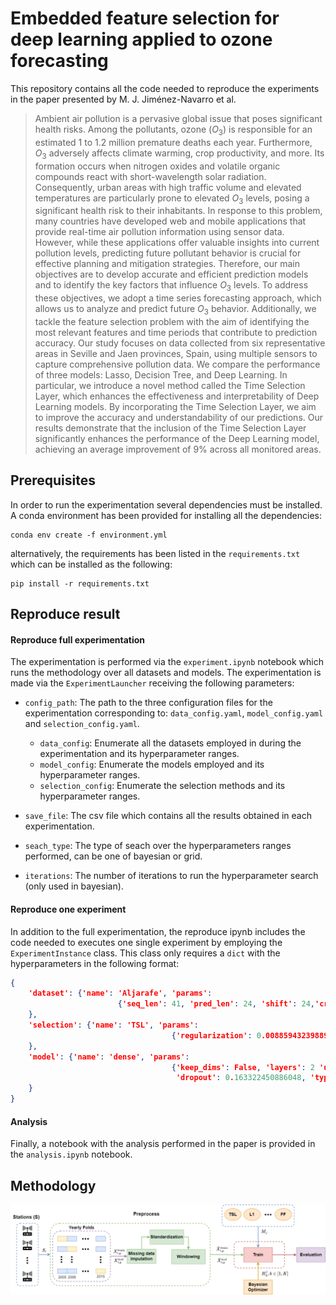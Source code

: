 # Embedded feature selection for deep learning applied to ozone forecasting

This repository contains all the code needed to reproduce the experiments in the paper presented by M. J. Jiménez-Navarro et al. 

> Ambient air pollution is a pervasive global issue that poses significant health risks. Among the pollutants, ozone ($O_{3}$) is responsible for an estimated 1 to 1.2 million premature deaths each year. Furthermore, $O_{3}$ adversely affects climate warming, crop productivity, and more. Its formation occurs when nitrogen oxides and volatile organic compounds react with short-wavelength solar radiation. Consequently, urban areas with high traffic volume and elevated temperatures are particularly prone to elevated $O_{3}$ levels, posing a significant health risk to their inhabitants. In response to this problem, many countries have developed web and mobile applications that provide real-time air pollution information using sensor data. However, while these applications offer valuable insights into current pollution levels, predicting future pollutant behavior is crucial for effective planning and mitigation strategies. Therefore, our main objectives are to develop accurate and efficient prediction models and to identify the key factors that influence $O_{3}$ levels. To address these objectives, we adopt a time series forecasting approach, which allows us to analyze and predict future $O_{3}$ behavior. Additionally, we tackle the feature selection problem with the aim of identifying the most relevant features and time periods that contribute to prediction accuracy. Our study focuses on data collected from six representative areas in Seville and Jaen provinces, Spain, using multiple sensors to capture comprehensive pollution data. We compare the performance of three models: Lasso, Decision Tree, and Deep Learning. In particular, we introduce a novel method called the Time Selection Layer, which enhances the effectiveness and interpretability of Deep Learning models. By incorporating the Time Selection Layer, we aim to improve the accuracy and understandability of our predictions. Our results demonstrate that the inclusion of the Time Selection Layer significantly enhances the performance of the Deep Learning model, achieving an average improvement of 9\% across all monitored areas.

## Prerequisites

In order to run the experimentation several dependencies must be installed. A conda environment has been provided for installing all the dependencies:

```
conda env create -f environment.yml
```

alternatively, the requirements has been listed in the `requirements.txt` which can be installed as the following:

```
pip install -r requirements.txt
```

## Reproduce result

#### Reproduce full experimentation

The experimentation is performed via the `experiment.ipynb` notebook which runs the methodology over all datasets and models. The experimentation is made via the `ExperimentLauncher` receiving the following parameters:

* ``config_path``: The path to the three configuration files for the experimentation corresponding to: `data_config.yaml`, `model_config.yaml` and `selection_config.yaml`.
    * ``data_config``: Enumerate all the datasets employed in during the experimentation and its hyperparameter ranges.
    * ``model_config``: Enumerate the models employed and its hyperparameter ranges.
    * ``selection_config``: Enumerate the selection methods and its hyperparameter ranges.

* `save_file`: The csv file which contains all the results obtained in each experimentation.

* `seach_type`: The type of seach over the hyperparameters ranges performed, can be one of bayesian or grid.

* `iterations`: The number of iterations to run the hyperparameter search (only used in bayesian).

#### Reproduce one experiment

In addition to the full experimentation, the reproduce ipynb includes the code needed to executes one single experiment by employing the ``ExperimentInstance`` class. This class only requires a `dict` with the hyperparameters in the following format:

```json
{
    'dataset': {'name': 'Aljarafe', 'params': 
                        {'seq_len': 41, 'pred_len': 24, 'shift': 24,'crossval': True}
    }, 
    'selection': {'name': 'TSL', 'params': 
                                    {'regularization': 0.0088594323988978}
    }, 
    'model': {'name': 'dense', 'params': 
                                    {'keep_dims': False, 'layers': 2 'units': 47,
                                     'dropout': 0.163322450886048, 'type': 'tensorflow'}
    }
}
```

#### Analysis

Finally, a notebook with the analysis performed in the paper is provided in the `analysis.ipynb` notebook.


## Methodology

![Workflow](figures/TSLOzoneWorkflow.png "Paper workflow")

